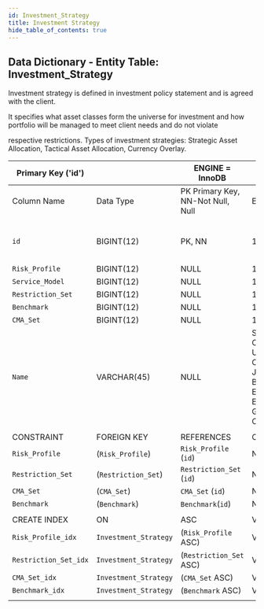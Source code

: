 ```yaml
---
id: Investment_Strategy
title: Investment Strategy
hide_table_of_contents: true
---
```


## Data Dictionary - Entity Table: Investment_Strategy

Investment strategy is defined in investment policy statement and is agreed with the client. 

It specifies what asset classes form the universe for investment and how portfolio will be managed to meet client needs and do not violate 

respective restrictions. Types of investment strategies: Strategic Asset Allocation, Tactical Asset Allocation, Currency Overlay.									

| Primary Key ('id')||ENGINE = InnoDB|||
|---|---|---|---|---|
|Column Name|Data Type|PK Primary Key, NN-Not Null, Null|Example|Comments|
||
|`id`|BIGINT(12)|PK, NN|1|PrimaryKey-ID, Not Null (auto creates)|
|`Risk_Profile`|BIGINT(12)|NULL|1||
|`Service_Model`|BIGINT(12)|NULL|1||
|`Restriction_Set`|BIGINT(12)|NULL|1||
|`Benchmark`|BIGINT(12)|NULL|1||
|`CMA_Set`|BIGINT(12)|NULL|1||
|`Name`|VARCHAR(45)|NULL|SAA EUR Conservative;SAA USD Cautious;SAA JPY Balanced;SAA EUR Growth;SAA EUR Max Growth;TAA EUR Conservative|Name of the investment strategy|
||
|CONSTRAINT|FOREIGN KEY|REFERENCES|ON DELETE|ON UPDATE|
|`Risk_Profile`|(`Risk_Profile`)|`Risk_Profile` (`id`)| NO ACTION|NO ACTION|
|`Restriction_Set`|(`Restriction_Set`)|`Restriction_Set` (`id`)| NO ACTION|NO ACTION|
|`CMA_Set`|(`CMA_Set`)|`CMA_Set` (`id`)| NO ACTION|NO ACTION|
|`Benchmark`|(`Benchmark`)|`Benchmark`(`id`)| NO ACTION|NO ACTION|
||
|CREATE INDEX|ON|ASC|VISABLE||
|`Risk_Profile_idx`|`Investment_Strategy`|(`Risk_Profile` ASC) | VISIBLE||
|`Restriction_Set_idx`|`Investment_Strategy`| (`Restriction_Set` ASC)| VISIBLE||
|`CMA_Set_idx` |`Investment_Strategy`|(`CMA_Set` ASC) | VISIBLE||
|`Benchmark_idx` |`Investment_Strategy`|(`Benchmark` ASC)| VISIBLE||
||
